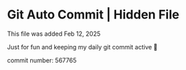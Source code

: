 # Git Auto Commit | Hidden File

This file was added Feb 12, 2025

Just for fun and keeping my daily git commit active 🤪

commit number: 567765

